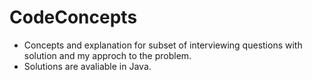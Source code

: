 # CodeConcepts
- Concepts and explanation for subset of interviewing questions with solution and my approch to the problem. 
- Solutions are avaliable in Java.
